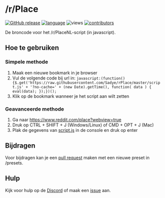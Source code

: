# /r/Place
[![GitHub release](https://img.shields.io/badge/release-7.0-brightgreen.svg?style=flat-square&colorB=E67233)](https://github.com/Sadye/rPlace/blob/master/data.json) [![language](https://img.shields.io/badge/language-javascript-brightgreen.svg?style=flat-square&colorB=f0b400)](https://github.com/Sadye/rPlace/search?l=javascript) ![views](https://img.shields.io/badge/views-1k-brightgreen.svg?style=flat-square) [![contributors](https://img.shields.io/github/contributors/Sadye/rPlace.svg?style=flat-square)](https://github.com/Sadye/rPlace/graphs/contributors)

De broncode voor het /r/PlaceNL-script (in javascript).

## Hoe te gebruiken

### Simpele methode

1. Maak een nieuwe bookmark in je browser
2. Vul de volgende code bij url in: `javascript:(function(){$.get('https://raw.githubusercontent.com/Sadye/rPlace/master/script.js' + '?no-cache=' + (new Date).getTime(), function( data ) { eval(data); });})();`
3. Klik op de bookmark wanneer je het script aan wilt zetten

### Geavanceerde methode

1. Ga naar https://www.reddit.com/place?webview=true
2. Druk op CTRL + SHIFT + J (Windows/Linux) of CMD + OPT + J (Mac)
3. Plak de gegevens van [script.js](https://raw.githubusercontent.com/Sadye/rPlace/master/script.js) in de console en druk op enter

## Bijdragen

Voor bijdragen kan je een [pull request](https://github.com/Sadye/rPlace/pulls) maken met een nieuwe preset in /presets.

## Hulp

Kijk voor hulp op de [Discord](https://discord.gg/EU4NhBn) of maak een [issue](https://github.com/Sadye/rPlace/issues) aan.

